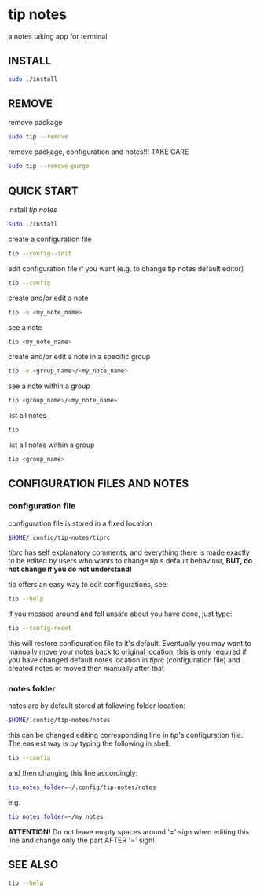 # tip notes

a notes taking app for terminal

## INSTALL

```bash
sudo ./install
```

## REMOVE

remove package

```bash
sudo tip --remove
```

remove package, configuration and notes!!! TAKE CARE

```bash
sudo tip --remove-purge
```

## QUICK START

install *tip notes*

```bash
sudo ./install
```

create a configuration file

```bash
tip --config--init
```

edit configuration file if you want (e.g. to change tip notes default editor)

```bash
tip --config
```

create and/or edit a note

```bash
tip -e <my_note_name>
```

see a note

```bash
tip <my_note_name>
```
create and/or edit a note in a specific group

```bash
tip -e <group_name>/<my_note_name>
```

see a note within a group

```bash
tip <group_name>/<my_note_name>
```

list all notes

```bash
tip
```

list all notes within a group

```bash
tip <group_name>
```


## CONFIGURATION FILES AND NOTES

### configuration file

configuration file is stored in a fixed location

```bash
$HOME/.config/tip-notes/tiprc
```

*tiprc* has self explanatory comments, and everything there is made exactly to be edited by users who wants to change *tip*'s default behaviour, **BUT, do not change if you do not understand!**

tip offers an easy way to edit configurations, see:

```bash
tip --help
```

if you messed around and fell unsafe about you have done, just type:

```bash
tip --config-reset
```

this will restore configuration file to it's default. Eventually you may want to manually move your notes back to original location, this is only required if you have changed default notes location in *tiprc* (configuration file) and created notes or moved then manually after that

### notes folder

notes are by default stored at following folder location:

```bash
$HOME/.config/tip-notes/notes
```

this can be changed editing corresponding line in *tip*'s configuration file. The easiest way is by typing the following in shell: 

```bash
tip --config
```

and then changing this line accordingly:

```bash
tip_notes_folder=~/.config/tip-notes/notes
```

e.g.

```bash
tip_notes_folder=~/my_notes
```

**ATTENTION!** Do not leave empty spaces around '=' sign when editing this line and change only the part AFTER '=' sign!

## SEE ALSO

```bash
tip --help
```
